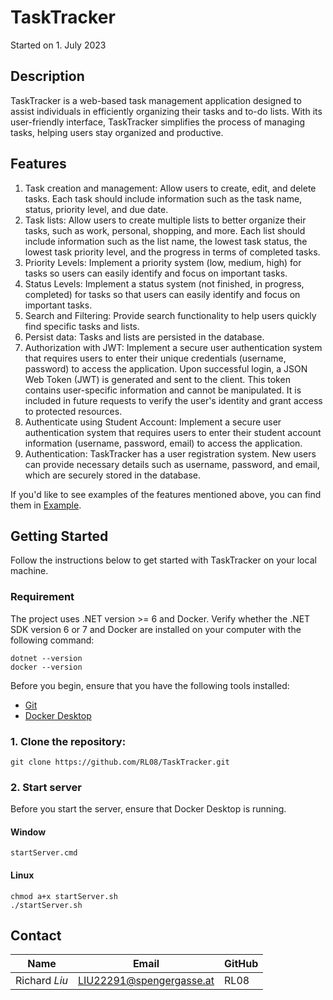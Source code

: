 # TaskTracker
Started on 1. July 2023 <br>

## Description 
TaskTracker is a web-based task management application designed to assist individuals in efficiently organizing their tasks and to-do lists. 
With its user-friendly interface, TaskTracker simplifies the process of managing tasks, helping users stay organized and productive.

## Features
1. Task creation and management: Allow users to create, edit, and delete tasks. Each task should include information such as the task name, status, priority level, and due date.
2. Task lists: Allow users to create multiple lists to better organize their tasks, such as work, personal, shopping, and more. Each list should include information such as the list name, the lowest task status, the lowest task priority level, and the progress in terms of completed tasks.
3. Priority Levels: Implement a priority system (low, medium, high) for tasks so users can easily identify and focus on important tasks.
4. Status Levels: Implement a status system (not finished, in progress, completed) for tasks so that users can easily identify and focus on important tasks.
5. Search and Filtering: Provide search functionality to help users quickly find specific tasks and lists.
6. Persist data: Tasks and lists are persisted in the database.
7. Authorization with JWT: Implement a secure user authentication system that requires users to enter their unique credentials (username, password) to access the application. Upon successful login, a JSON Web Token (JWT) is generated and sent to the client. This token contains user-specific information and cannot be manipulated. It is included in future requests to verify the user's identity and grant access to protected resources.
8. Authenticate using Student Account: Implement a secure user authentication system that requires users to enter their student account information (username, password, email) to access the application. 
9. Authentication: TaskTracker has a user registration system. New users can provide necessary details such as username, password, and email, which are securely stored in the database. 

If you'd like to see examples of the features mentioned above, you can find them in [Example](https://github.com/RL08/TaskTracker/tree/main/Example/README.md).
## Getting Started
Follow the instructions below to get started with TaskTracker on your local machine.

### Requirement
The project uses .NET version >= 6 and Docker. Verify whether the .NET SDK version 6 or 7 and Docker are installed on your computer with the following command:
```
dotnet --version
docker --version
```

Before you begin, ensure that you have the following tools installed:
 - [Git](https://git-scm.com/downloads)
 - [Docker Desktop](https://www.docker.com/products/docker-desktop/)

### 1. Clone the repository:
```
git clone https://github.com/RL08/TaskTracker.git
```

### 2. Start server
Before you start the server, ensure that Docker Desktop is running.

#### Window
```
startServer.cmd
```

#### Linux
```
chmod a+x startServer.sh
./startServer.sh
```

## Contact 
| Name                   | Email                    | GitHub |
| ---------------------- | ------------------------ | ------ |
| Richard *Liu*          | LIU22291@spengergasse.at | RL08   |
